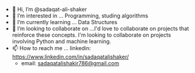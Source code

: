 - 👋 Hi, I’m @sadaqat-ali-shaker 
- 👀 I’m interested in ... Programming, studing algorithms 
- 🌱 I’m currently learning ... Data Structures
- 💞️ I’m looking to collaborate on ...I'd love to collaborate on projects that reinforce these concepts. I'm looking to collaborate on projects involving Python and machine learning.
- 📫 How to reach me ...
  linkedin: https://www.linkedin.com/in/sadaqatalishaker/
    - email: sadaqatalishakir786@gmail.com
<!---
sadaqat-ali-shaker/sadaqat-ali-shaker is a ✨ special ✨ repository because its `README.md` (this file) appears on your GitHub profile.
You can click the Preview link to take a look at your changes.
--->
